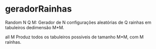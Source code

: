 # geradorRainhas
Random N Q M:
Gerador de N configurações aleatórias de Q rainhas em tabuleiros dedimensão M*M.

all M 
Produz todos os tabuleiros possíveis de tamanho M*M, com M raínhas.

